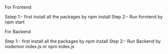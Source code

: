 For Frontend

Sstep 1:- first install all the packages by npm install 
Step 2:- Run forntend by npm start

For Backend

Step 1:- first install all the packages by npm install 
Step 2:- Run Backend by nodemon index.js or npm index.js

